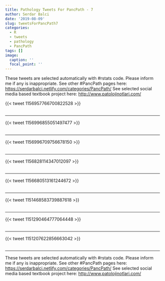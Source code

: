 ```yaml
---
title: Pathology Tweets For PancPath - 7
author: Serdar Balci
date: '2019-08-09'
slug: tweetsForPancPath7
categories:
  - R
  - tweets
  - pathology
  - PancPath
tags: []
image:
  caption: ''
  focal_point: ''
---
```



These tweets are selected automatically with #rstats code. Please inform me if any is inappropriate.
See other #PancPath pages here: https://serdarbalci.netlify.com/categories/PancPath/ 
See selected social media based textbook project here: http://www.patolojinotlari.com/

{{< tweet 1156957766700822528 >}}
<br>
<br>
<hr>
{{< tweet 1156996855051497477 >}}
<br>
<br>
<hr>
{{< tweet 1156996709756678150 >}}
<br>
<br>
<hr>
{{< tweet 1156828114347012097 >}}
<br>
<br>
<hr>
{{< tweet 1156680513161244672 >}}
<br>
<br>
<hr>
{{< tweet 1151468583739887618 >}}
<br>
<br>
<hr>
{{< tweet 1151290464777064448 >}}
<br>
<br>
<hr>
{{< tweet 1151207622856663042 >}}
<br>
<br>
<hr>


These tweets are selected automatically with #rstats code. Please inform me if any is inappropriate.
See other #PancPath pages here: https://serdarbalci.netlify.com/categories/PancPath/ 
See selected social media based textbook project here: http://www.patolojinotlari.com/
